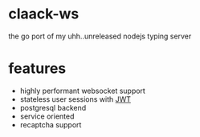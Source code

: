 # claack-ws
the go port of my uhh..unreleased nodejs typing server

# features

- highly performant websocket support
- stateless user sessions with [JWT](https://github.com/dgrijalva/jwt-go)
- postgresql backend
- service oriented
- recaptcha support